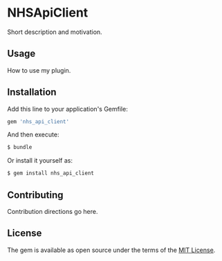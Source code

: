 # NHSApiClient
Short description and motivation.

## Usage
How to use my plugin.

## Installation
Add this line to your application's Gemfile:

```ruby
gem 'nhs_api_client'
```

And then execute:
```bash
$ bundle
```

Or install it yourself as:
```bash
$ gem install nhs_api_client
```

## Contributing
Contribution directions go here.

## License
The gem is available as open source under the terms of the [MIT License](https://opensource.org/licenses/MIT).
